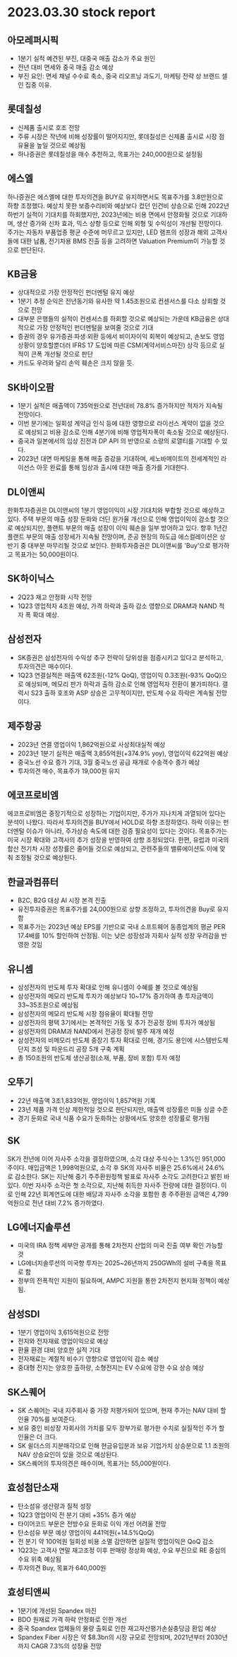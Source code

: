 # 2023.03.30 stock report
## 아모레퍼시픽
- 1분기 실적 예견된 부진, 대중국 매출 감소가 주요 원인
- 전년 대비 면세와 중국 매출 감소 예상
- 부진 요인: 면세 채널 수수료 축소, 중국 리오프닝 과도기, 마케팅 전략 상 브랜드 셀인 집중 이유.
## 롯데칠성
- 신제품 출시로 호조 전망
- 주류 시장은 작년에 비해 성장률이 떨어지지만, 롯데칠성은 신제품 출시로 시장 점유율을 높일 것으로 예상됨
- 하나증권은 롯데칠성을 매수 추천하고, 목표가는 240,000원으로 설정됨
## 에스엘
하나증권은 에스엘에 대한 투자의견을 BUY로 유지하면서도 목표주가를 3.8만원으로 하향 조정했다. 예상치 못한 보증수리비와 예상보다 컸던 인건비 상승으로 인해 2022년 하반기 실적이 기대치를 하회했지만, 2023년에는 비용 면에서 안정화될 것으로 기대하며, 생산 증가와 신차 효과, 믹스 상향 등으로 인해 외형 및 수익성이 개선될 전망이다. 주가는 자동차 부품업종 평균 수준에 머무르고 있지만, LED 램프의 성장과 해외 고객사들에 대한 납품, 전기차용 BMS 진출 등을 고려하면 Valuation Premium이 가능할 것으로 판단된다.
## KB금융
- 상대적으로 가장 안정적인 펀더멘털 유지 예상
- 1분기 추정 순익은 전년동기와 유사한 약 1.45조원으로 컨센서스를 다소 상회할 것으로 전망
- 대부분 은행들의 실적이 컨센서스를 하회할 것으로 예상되는 가운데 KB금융은 상대적으로 가장 안정적인 펀더멘털을 보여줄 것으로 기대
- 증권의 경우 유가증권∙파생∙외환 등에서 비이자이익 회복이 예상되고, 손보도 영업상황이 양호할뿐더러 IFRS 17 도입에 따른 CSM(계약서비스마진) 상각 등으로 실적이 큰폭 개선될 것으로 판단
- 카드도 우려와 달리 손익 훼손은 크지 않을 듯.
## SK바이오팜
- 1분기 실적은 매출액이 735억원으로 전년대비 78.8% 증가하지만 적자가 지속될 전망이다.
- 이번 분기에는 일회성 계약금 인식 등에 대한 영향으로 라이선스 계약이 없을 것으로 예상되고 비용 감소로 인해 4분기에 비해 영업적자폭이 축소될 것으로 예상된다.
- 중국과 일본에서의 임상 진전과 DP API 의 반영으로 소량의 로열티를 기대할 수 있다.
- 2023년 대면 마케팅을 통해 매출 증강을 기대하며, 세노바메이트의 전세계적인 라이선스 아웃 완료를 통해 임상과 출시에 대한 매출 증가를 기대한다.
## DL이앤씨
한화투자증권은 DL이앤씨의 1분기 영업이익이 시장 기대치와 부합할 것으로 예상하고 있다. 주택 부문의 매출 성장 둔화와 더딘 원가율 개선으로 인해 영업이익이 감소할 것으로 예상되지만, 플랜트 부문의 매출 성장이 이익 훼손을 일부 방어하고 있다. 향후 1년간 플랜트 부문의 매출 성장세가 지속될 전망이며, 준공 현장의 하도급 에스컬레이션은 상반기 중 대부분 마무리될 것으로 보인다. 한화투자증권은 DL이앤씨를 'Buy'으로 평가하고 목표가는 50,000원이다.
## SK하이닉스
- 2Q23 재고 안정화 시작 전망
- 1Q23 영업적자 4조원 예상, 가격 하락과 출하 감소 영향으로 DRAM과 NAND 적자 폭 확대 예상.
## 삼성전자
- SK증권은 삼성전자의 수익성 추구 전략이 당위성을 점증시키고 있다고 분석하고, 투자의견은 매수이다.
- 1Q23 연결실적은 매출액 62조원(-12% QoQ), 영업이익 0.3조원(-93% QoQ)으로 예상되며, 메모리 판가 하락과 출하 감소로 인해 영업적자 전환이 불가피하다. 갤럭시 S23 출하 호조와 ASP 상승은 고무적이지만, 반도체 수요 하락은 계속될 전망이다.
## 제주항공
- 2023년 연결 영업이익 1,862억원으로 사상최대실적 예상
- 2023년 1분기 실적은 매출액 3,855억원(+374.9% yoy), 영업이익 622억원 예상
- 중국노선 수요 증가 기대, 3월 중국노선 공급 재개로 수송객수 증가 예상
- 투자의견 매수, 목표주가 19,000원 유지
## 에코프로비엠
에코프로비엠은 중장기적으로 성장하는 기업이지만, 주가가 지나치게 과열되어 있다는 분석이 나왔다. 따라서 투자의견을 BUY에서 HOLD로 하향 조정하였다. 하락 이유는 펀더멘털 이슈가 아니라, 주가상승 속도에 대한 검증 필요성이 있다는 것이다. 목표주가는 미국 시장 확대와 고객사의 추가 성장을 반영하여 상향 조정되었다. 한편, 유럽과 미국의 합산 전기차 시장 성장률은 줄어들 것으로 예상되고, 관련주들의 밸류에이션도 이에 맞춰 조정될 것으로 예상된다.
## 한글과컴퓨터
- B2C, B2G 대상 AI 시장 본격 진출
- 유진투자증권은 목표주가를 24,000원으로 상향 조정하고, 투자의견을 Buy로 유지함
- 목표주가는 2023년 예상 EPS를 기반으로 국내 소프트웨어 동종업계의 평균 PER 17.4배를 10% 할인하여 산정됨. 이는 낮은 성장성과 자회사 실적 성장 우려감을 반영한 것임
## 유니셈
- 삼성전자의 반도체 투자 확대로 인해 유니셈이 수혜를 볼 것으로 예상됨
- 삼성전자의 메모리 반도체 투자가 예상보다 10~17% 증가하여 총 투자금액이 33~35조원으로 예상됨
- 삼성전자의 메모리 반도체 시장 점유율이 확대될 전망
- 삼성전자의 평택 3기에서는 본격적인 가동 및 추가 전공정 장비 투자가 예상됨
- 삼성전자의 DRAM과 NAND에서 전공정 장비 발주 재개 예정
- 삼성전자의 비메모리 반도체 중장기 투자 확대로 인해, 경기도 용인에 시스템반도체 단지 조성 및 파운드리 공장 5개 구축 계획
- 총 150조원의 반도체 생산공정(소재, 부품, 장비 포함) 투자 예정
## 오뚜기
- 22년 매출액 3조1,833억원, 영업이익 1,857억원 기록
- 23년 제품 가격 인상 제한적일 것으로 판단되지만, 매출액 성장률은 미들 싱글 수준
- 경기 둔화로 국내 식품 수요가 둔화하는 상황에서도 양호한 성장률로 평가됨
## SK
SK가 전년에 이어 자사주 소각을 결정하였으며, 소각 대상 주식수는 1.3%인 951,000주이다. 매입금액은 1,998억원으로, 소각 후 SK의 자사주 비율은 25.6%에서 24.6%로 감소한다. SK는 지난해 중기 주주환원정책 발표로 자사주 소각도 고려한다고 밝힌 바 있다. 이번 자사주 소각은 첫 소각으로, 지난해 취득한 자사주 전량에 대한 결정이다. 이로 인해 22년 회계연도에 대한 배당과 자사주 소각을 포함한 총 주주환원 금액은 4,799억원으로 전년 대비 7.2% 증가하였다.
## LG에너지솔루션
- 미국의 IRA 정책 세부안 공개를 통해 2차전지 산업의 미국 진출 여부 확인 가능할 것
- LG에너지솔루션의 미국향 투자는 2025~26년까지 250GWh의 설비 구축을 목표로 함
- 정부의 전폭적인 지원이 필요하며, AMPC 지원을 통한 2차전지 현지화 정책이 예상됨.
## 삼성SDI
- 1분기 영업이익 3,615억원으로 전망
- 전지와 전자재료 영업이익으로 예상
- 환율 환경 대비 양호한 실적 기대
- 전자재료는 계절적 비수기 영향으로 영업이익 감소 예상
- 중대형 전지는 양호한 출하량, 소형전지는 EV 수요에 강한 수요 상승 예상
## SK스퀘어
- SK 스퀘어는 국내 지주회사 중 가장 저평가되어 있으며, 현재 주가는 NAV 대비 할인율 70%를 보여준다.
- 보유 중인 비상장 자회사의 가치를 모두 장부가로 평가한 수치로 실질적인 주가 할인율은 더 크다.
- SK 쉴더스의 지분매각으로 인해 현금유입분과 보유 기업가치 상승분으로 1.1 조원의 NAV 상승요인이 있을 것으로 예상된다.
- SK스퀘어의 투자의견은 매수이며, 목표가는 55,000원이다.
## 효성첨단소재
- 탄소섬유 생산량과 질적 성장
- 1Q23 영업이익 전 분기 대비 +35% 증가 예상
- 타이어코드 부문은 전방수요 둔화로 이익 개선 어려울 전망
- 탄소섬유 부문 예상 영업이익 441억원(+14.5%QoQ)
- 전 분기 약 100억원 일회성 비용 소멸 감안하면 실질적 영업이익은 QoQ 감소
- 1Q23는 고객사 연말 재고조정 이후 판매량 정상화 예상, 수요 부진으로 RE 중심의 수요 위축 예상됨
- 투자의견 Buy, 목표가 640,000원
## 효성티앤씨
- 1분기에 개선된 Spandex 마진
- BDO 원재료 가격 하락 안정화로 인한 개선
- 중국 Spandex 업체들의 물량 출회로 인한 재고자산평가손실충당금 환입 예상
- Spandex Fiber 시장은 약 $8.3bn의 시장 규모로 전망되며, 2021년부터 2030년까지 CAGR 7.3%의 성장율 전망